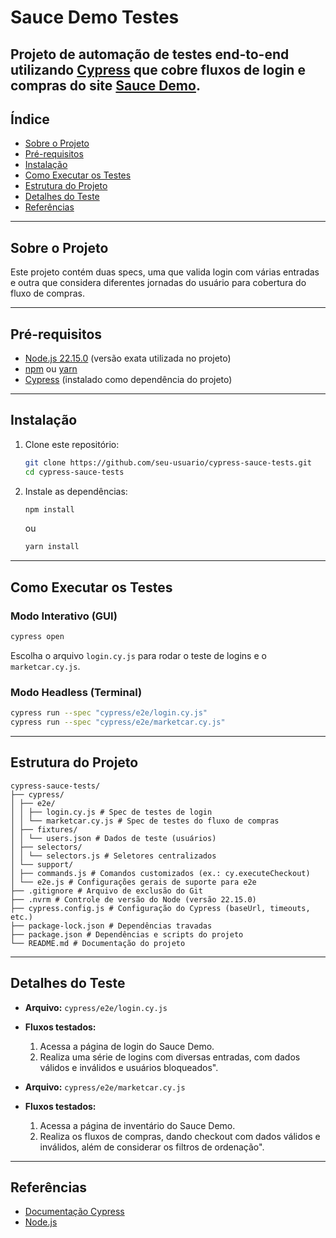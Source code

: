 # Sauce Demo Testes

Projeto de automação de testes **end-to-end** utilizando [Cypress](https://www.cypress.io/) que cobre fluxos de **login** e **compras** do site [Sauce Demo](https://www.saucedemo.com).
---

## Índice

- [Sobre o Projeto](#sobre-o-projeto)
- [Pré-requisitos](#pré-requisitos)
- [Instalação](#instalação)
- [Como Executar os Testes](#como-executar-os-testes)
- [Estrutura do Projeto](#estrutura-do-projeto)
- [Detalhes do Teste](#detalhes-do-teste)
- [Referências](#referências)

---

## Sobre o Projeto

Este projeto contém duas specs, uma que valida login com várias entradas e outra que considera diferentes jornadas do usuário para cobertura do fluxo de compras.

---

## Pré-requisitos

- [Node.js 22.15.0](https://nodejs.org/) (versão exata utilizada no projeto) 
- [npm](https://www.npmjs.com/) ou [yarn](https://yarnpkg.com/)
- [Cypress](https://www.cypress.io/) (instalado como dependência do projeto)

---

## Instalação

1. Clone este repositório:
   ```sh
   git clone https://github.com/seu-usuario/cypress-sauce-tests.git
   cd cypress-sauce-tests
   ```

2. Instale as dependências:
   ```sh
   npm install
   ```
   ou
   ```sh
   yarn install
   ```

---

## Como Executar os Testes

### Modo Interativo (GUI)
```sh
cypress open
```
Escolha o arquivo `login.cy.js` para rodar o teste de logins e o `marketcar.cy.js`.

### Modo Headless (Terminal)
```sh
cypress run --spec "cypress/e2e/login.cy.js"
cypress run --spec "cypress/e2e/marketcar.cy.js"
```

---

## Estrutura do Projeto

```
cypress-sauce-tests/
├── cypress/
│ ├── e2e/
│ │ ├── login.cy.js # Spec de testes de login
│ │ └── marketcar.cy.js # Spec de testes do fluxo de compras
│ ├── fixtures/
│ │ └── users.json # Dados de teste (usuários)
│ ├── selectors/
│ │ └── selectors.js # Seletores centralizados
│ └── support/
│ ├── commands.js # Comandos customizados (ex.: cy.executeCheckout)
│ └── e2e.js # Configurações gerais de suporte para e2e
├── .gitignore # Arquivo de exclusão do Git
├── .nvrm # Controle de versão do Node (versão 22.15.0)
├── cypress.config.js # Configuração do Cypress (baseUrl, timeouts, etc.)
├── package-lock.json # Dependências travadas
├── package.json # Dependências e scripts do projeto
└── README.md # Documentação do projeto

```

---

## Detalhes do Teste

- **Arquivo:** `cypress/e2e/login.cy.js`
- **Fluxos testados:**  
  1. Acessa a página de login do Sauce Demo.
  2. Realiza uma série de logins com diversas entradas, com dados válidos e inválidos e usuários bloqueados".
  
- **Arquivo:** `cypress/e2e/marketcar.cy.js`
- **Fluxos testados:**  
  1. Acessa a página de inventário do Sauce Demo.
  2. Realiza os fluxos de compras, dando checkout com dados válidos e inválidos, além de considerar os filtros de ordenação".
---

## Referências

- [Documentação Cypress](https://docs.cypress.io/)
- [Node.js](https://nodejs.org/)